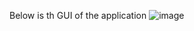 Below is th GUI of the application
![image](https://github.com/user-attachments/assets/c1c67804-4aab-44b0-aa86-1135f2adca13)
